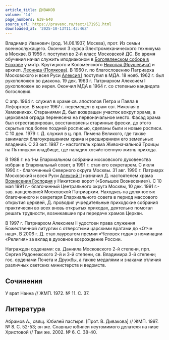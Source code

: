 ```yaml
---
article_title: ДИВАКОВ
volume: '14'
page_numbers: 639-640
source_url: https://pravenc.ru/text/171951.html
downloaded_at: '2025-10-13T11:43:46Z'
---
```


Владимир Иванович (род. 14.06.1937, Москва), прот. Из семьи военнослужащего. Окончил 3 курса Электромеханического техникума в Москве. В 1956 г. поступил во 2-й класс Московской ДС. Во время обучения начал служить иподиаконом в [Богоявленском соборе в Елохове](<https://pravenc.ru/text/БОГОЯВЛЕНИЯ СОБОР В ЕЛОХОВЕ.html>) у митр. Крутицкого и Коломенского [Николая (Ярушевича)](<https://pravenc.ru/text/Николая (Ярушевича).html>) и архиеп. [Леонида (Полякова)](<https://pravenc.ru/text/Леонида (Полякова).html>). В 1960 г. по благословению Патриарха Московского и всея Руси [Алексия I](<https://pravenc.ru/text/Алексий I.html>) поступил в МДА. 18 нояб. 1962 г. был рукоположен во диакона. 19 дек. 1963 г. Патриархом Алексием I рукоположен во иерея. Окончил МДА в 1964 г. со степенью кандидата богословия.

С апр. 1964 г. служил в храме св. апостолов Петра и Павла в Лефортове. В марте 1967 г. перемещен в храм свт. Николая в Хамовниках. Стараниями Д. был возвращен участок вокруг храма, а церковная ограда перенесена на первоначальное место. Фасад храма был отреставрирован, восстановлены старинные фрески, до этого скрытые под более поздней росписью, сделаны были и новые росписи. С 10 дек. 1979 г. Д. служил в ц. прп. Пимена Великого, где также занимался благоукрашением храма и расширением его земельных владений. С 23 окт. 1987 г.- настоятель храма Живоначальной Троицы на Пятницком кладбище, где наладил хозяйственную жизнь прихода.

В 1988 г. на 1-м Епархиальном собрании московского духовенства избран в Епархиальный совет, в 1991 г. стал его секретарем. С июля 1990 г.- благочинный Северного округа Москвы. 31 авг. 1990 г. Патриарх Московский и всея Руси [Алексий II](<https://pravenc.ru/text/Алексий II.html>) назначил Д. настоятелем храма [Вознесения Господня](<https://pravenc.ru/text/Вознесение Господне.html>) у Никитских ворот («Большое Вознесение»). С 10 мая 1991 г.- благочинный Центрального округа Москвы, 10 дек. 1991 г.- зав. канцелярией Московской Патриархии. Находясь на должностях благочинного и секретаря Епархиального совета в период массового открытия церквей, Д. проводил учредительные приходские собрания практически во всех вновь открытых приходах, деятельно помогал решать трудности, возникавшие при передаче храмов Церкви.

В 1997 г. Патриархом Алексием II удостоен права служения Божественной литургии с отверстыми царскими вратами до «Отче наш». В 2006 г. Д. стал лауреатом премии «Человек года» в номинации «Религия» за вклад в духовное возрождение России.

Награжден орденами: св. Даниила Московского 2-й степени, прп. Сергия Радонежского 2-й и 3-й степени, св. Владимира 3-й степени; гос. орденами Почета и Дружбы, а также медалями и знаками отличия различных светских министерств и ведомств.

## Сочинения

У врат Наина // ЖМП. 1972. № 11. С. 37.

## Литература

Абрамов А., свящ. Юбилей пастыря: [Прот. В. Дивакова] // ЖМП. 1997. № 8. С. 52-53; он же. Славные юбилеи неутомимого делателя на ниве Христовой // Там же. 2002. № 6. С. 38-40.
